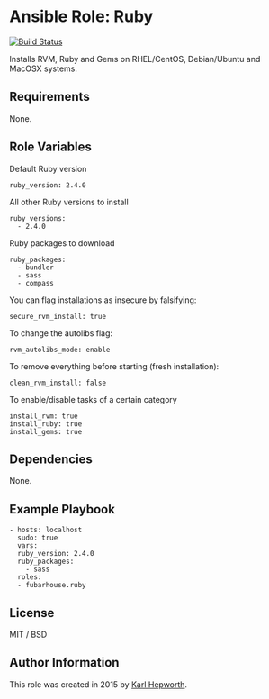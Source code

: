 # Ansible Role: Ruby

[![Build Status](https://travis-ci.org/fubarhouse/ansible-role-ruby.svg?branch=master)](https://travis-ci.org/fubarhouse/ansible-role-ruby)

Installs RVM, Ruby and Gems on RHEL/CentOS, Debian/Ubuntu and MacOSX systems.

## Requirements

None.

## Role Variables

Default Ruby version
````
ruby_version: 2.4.0
````
All other Ruby versions to install
````
ruby_versions:
  - 2.4.0
````
Ruby packages to download
````
ruby_packages:
  - bundler
  - sass
  - compass
````
You can flag installations as insecure by falsifying:
````
secure_rvm_install: true
````
To change the autolibs flag:
````
rvm_autolibs_mode: enable
````
To remove everything before starting (fresh installation):
````
clean_rvm_install: false
````
To enable/disable tasks of a certain category
````
install_rvm: true
install_ruby: true
install_gems: true
````
## Dependencies

  None.

## Example Playbook

````
- hosts: localhost
  sudo: true
  vars:
  ruby_version: 2.4.0
  ruby_packages:
    - sass
  roles:
  - fubarhouse.ruby
````

## License

MIT / BSD

## Author Information

This role was created in 2015 by [Karl Hepworth](https://twitter.com/fubarhouse).
